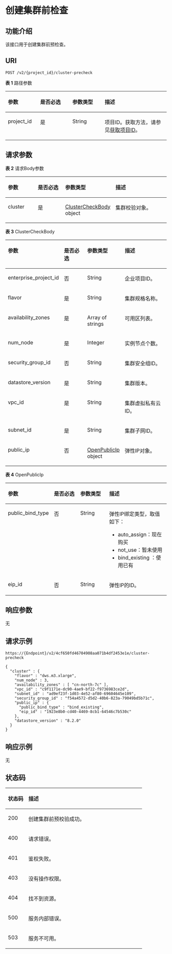 # 创建集群前检查<a name="ZH-CN_TOPIC_0000001437661625"></a>

## 功能介绍<a name="section323114592175"></a>

该接口用于创建集群前预检查。

## URI<a name="section1024855918179"></a>

```
POST /v2/{project_id}/cluster-precheck
```

**表 1**  路径参数

<a name="table192715595171"></a>
<table><thead align="left"><tr id="row426235981712"><th class="cellrowborder" valign="top" width="20%" id="mcps1.2.5.1.1"><p id="p0274125931715"><a name="p0274125931715"></a><a name="p0274125931715"></a>参数</p>
</th>
<th class="cellrowborder" valign="top" width="20%" id="mcps1.2.5.1.2"><p id="p162819598173"><a name="p162819598173"></a><a name="p162819598173"></a>是否必选</p>
</th>
<th class="cellrowborder" valign="top" width="20%" id="mcps1.2.5.1.3"><p id="p4287145911716"><a name="p4287145911716"></a><a name="p4287145911716"></a>参数类型</p>
</th>
<th class="cellrowborder" valign="top" width="40%" id="mcps1.2.5.1.4"><p id="p11294105919177"><a name="p11294105919177"></a><a name="p11294105919177"></a>描述</p>
</th>
</tr>
</thead>
<tbody><tr id="row12631559141716"><td class="cellrowborder" valign="top" width="20%" headers="mcps1.2.5.1.1 "><p id="p430165921714"><a name="p430165921714"></a><a name="p430165921714"></a>project_id</p>
</td>
<td class="cellrowborder" valign="top" width="20%" headers="mcps1.2.5.1.2 "><p id="p030817598176"><a name="p030817598176"></a><a name="p030817598176"></a>是</p>
</td>
<td class="cellrowborder" valign="top" width="20%" headers="mcps1.2.5.1.3 "><p id="p16315105941714"><a name="p16315105941714"></a><a name="p16315105941714"></a>String</p>
</td>
<td class="cellrowborder" valign="top" width="40%" headers="mcps1.2.5.1.4 "><p id="p732220597176"><a name="p732220597176"></a><a name="p732220597176"></a>项目ID。获取方法，请参见<a href="获取项目ID.md">获取项目ID</a>。</p>
</td>
</tr>
</tbody>
</table>

## 请求参数<a name="section23941359121718"></a>

**表 2**  请求Body参数

<a name="zh-cn_topic_0000001387658472_request_ClusterCheckRequestBody"></a>
<table><thead align="left"><tr id="row14016597176"><th class="cellrowborder" valign="top" width="20%" id="mcps1.2.5.1.1"><p id="p94131759141720"><a name="p94131759141720"></a><a name="p94131759141720"></a>参数</p>
</th>
<th class="cellrowborder" valign="top" width="20%" id="mcps1.2.5.1.2"><p id="p2042117598175"><a name="p2042117598175"></a><a name="p2042117598175"></a>是否必选</p>
</th>
<th class="cellrowborder" valign="top" width="20%" id="mcps1.2.5.1.3"><p id="p144271459131716"><a name="p144271459131716"></a><a name="p144271459131716"></a>参数类型</p>
</th>
<th class="cellrowborder" valign="top" width="40%" id="mcps1.2.5.1.4"><p id="p19433115916179"><a name="p19433115916179"></a><a name="p19433115916179"></a>描述</p>
</th>
</tr>
</thead>
<tbody><tr id="row17401559141713"><td class="cellrowborder" valign="top" width="20%" headers="mcps1.2.5.1.1 "><p id="p11441159131715"><a name="p11441159131715"></a><a name="p11441159131715"></a>cluster</p>
</td>
<td class="cellrowborder" valign="top" width="20%" headers="mcps1.2.5.1.2 "><p id="p194484598174"><a name="p194484598174"></a><a name="p194484598174"></a>是</p>
</td>
<td class="cellrowborder" valign="top" width="20%" headers="mcps1.2.5.1.3 "><p id="p12457175910174"><a name="p12457175910174"></a><a name="p12457175910174"></a><a href="#zh-cn_topic_0000001387658472_request_ClusterCheckBody">ClusterCheckBody</a> object</p>
</td>
<td class="cellrowborder" valign="top" width="40%" headers="mcps1.2.5.1.4 "><p id="p1846455991711"><a name="p1846455991711"></a><a name="p1846455991711"></a>集群校验对象。</p>
</td>
</tr>
</tbody>
</table>

**表 3**  ClusterCheckBody

<a name="zh-cn_topic_0000001387658472_request_ClusterCheckBody"></a>
<table><thead align="left"><tr id="row104727598172"><th class="cellrowborder" valign="top" width="20%" id="mcps1.2.5.1.1"><p id="p848755971713"><a name="p848755971713"></a><a name="p848755971713"></a>参数</p>
</th>
<th class="cellrowborder" valign="top" width="20%" id="mcps1.2.5.1.2"><p id="p19495165913172"><a name="p19495165913172"></a><a name="p19495165913172"></a>是否必选</p>
</th>
<th class="cellrowborder" valign="top" width="20%" id="mcps1.2.5.1.3"><p id="p1750385918176"><a name="p1750385918176"></a><a name="p1750385918176"></a>参数类型</p>
</th>
<th class="cellrowborder" valign="top" width="40%" id="mcps1.2.5.1.4"><p id="p17509135981713"><a name="p17509135981713"></a><a name="p17509135981713"></a>描述</p>
</th>
</tr>
</thead>
<tbody><tr id="row1473105991715"><td class="cellrowborder" valign="top" width="20%" headers="mcps1.2.5.1.1 "><p id="p9516175961719"><a name="p9516175961719"></a><a name="p9516175961719"></a>enterprise_project_id</p>
</td>
<td class="cellrowborder" valign="top" width="20%" headers="mcps1.2.5.1.2 "><p id="p1523185941714"><a name="p1523185941714"></a><a name="p1523185941714"></a>否</p>
</td>
<td class="cellrowborder" valign="top" width="20%" headers="mcps1.2.5.1.3 "><p id="p95311159111714"><a name="p95311159111714"></a><a name="p95311159111714"></a>String</p>
</td>
<td class="cellrowborder" valign="top" width="40%" headers="mcps1.2.5.1.4 "><p id="p5538459161715"><a name="p5538459161715"></a><a name="p5538459161715"></a>企业项目ID。</p>
</td>
</tr>
<tr id="row1647318594179"><td class="cellrowborder" valign="top" width="20%" headers="mcps1.2.5.1.1 "><p id="p1354513599179"><a name="p1354513599179"></a><a name="p1354513599179"></a>flavor</p>
</td>
<td class="cellrowborder" valign="top" width="20%" headers="mcps1.2.5.1.2 "><p id="p3552165931720"><a name="p3552165931720"></a><a name="p3552165931720"></a>是</p>
</td>
<td class="cellrowborder" valign="top" width="20%" headers="mcps1.2.5.1.3 "><p id="p155985981717"><a name="p155985981717"></a><a name="p155985981717"></a>String</p>
</td>
<td class="cellrowborder" valign="top" width="40%" headers="mcps1.2.5.1.4 "><p id="p2056625911717"><a name="p2056625911717"></a><a name="p2056625911717"></a>集群规格名称。</p>
</td>
</tr>
<tr id="row19473165914174"><td class="cellrowborder" valign="top" width="20%" headers="mcps1.2.5.1.1 "><p id="p957355971719"><a name="p957355971719"></a><a name="p957355971719"></a>availability_zones</p>
</td>
<td class="cellrowborder" valign="top" width="20%" headers="mcps1.2.5.1.2 "><p id="p358217593174"><a name="p358217593174"></a><a name="p358217593174"></a>是</p>
</td>
<td class="cellrowborder" valign="top" width="20%" headers="mcps1.2.5.1.3 "><p id="p65882059101718"><a name="p65882059101718"></a><a name="p65882059101718"></a>Array of strings</p>
</td>
<td class="cellrowborder" valign="top" width="40%" headers="mcps1.2.5.1.4 "><p id="p135961459141716"><a name="p135961459141716"></a><a name="p135961459141716"></a>可用区列表。</p>
</td>
</tr>
<tr id="row1047405919171"><td class="cellrowborder" valign="top" width="20%" headers="mcps1.2.5.1.1 "><p id="p11602195961719"><a name="p11602195961719"></a><a name="p11602195961719"></a>num_node</p>
</td>
<td class="cellrowborder" valign="top" width="20%" headers="mcps1.2.5.1.2 "><p id="p360885914177"><a name="p360885914177"></a><a name="p360885914177"></a>是</p>
</td>
<td class="cellrowborder" valign="top" width="20%" headers="mcps1.2.5.1.3 "><p id="p13617259131713"><a name="p13617259131713"></a><a name="p13617259131713"></a>Integer</p>
</td>
<td class="cellrowborder" valign="top" width="40%" headers="mcps1.2.5.1.4 "><p id="p6624259101718"><a name="p6624259101718"></a><a name="p6624259101718"></a>实例节点个数。</p>
</td>
</tr>
<tr id="row1647411592177"><td class="cellrowborder" valign="top" width="20%" headers="mcps1.2.5.1.1 "><p id="p9630185961714"><a name="p9630185961714"></a><a name="p9630185961714"></a>security_group_id</p>
</td>
<td class="cellrowborder" valign="top" width="20%" headers="mcps1.2.5.1.2 "><p id="p16637145981718"><a name="p16637145981718"></a><a name="p16637145981718"></a>否</p>
</td>
<td class="cellrowborder" valign="top" width="20%" headers="mcps1.2.5.1.3 "><p id="p11644195911710"><a name="p11644195911710"></a><a name="p11644195911710"></a>String</p>
</td>
<td class="cellrowborder" valign="top" width="40%" headers="mcps1.2.5.1.4 "><p id="p9651115911719"><a name="p9651115911719"></a><a name="p9651115911719"></a>集群安全组ID。</p>
</td>
</tr>
<tr id="row6475159141716"><td class="cellrowborder" valign="top" width="20%" headers="mcps1.2.5.1.1 "><p id="p065811597179"><a name="p065811597179"></a><a name="p065811597179"></a>datastore_version</p>
</td>
<td class="cellrowborder" valign="top" width="20%" headers="mcps1.2.5.1.2 "><p id="p7665175915170"><a name="p7665175915170"></a><a name="p7665175915170"></a>是</p>
</td>
<td class="cellrowborder" valign="top" width="20%" headers="mcps1.2.5.1.3 "><p id="p5671559141719"><a name="p5671559141719"></a><a name="p5671559141719"></a>String</p>
</td>
<td class="cellrowborder" valign="top" width="40%" headers="mcps1.2.5.1.4 "><p id="p867835931710"><a name="p867835931710"></a><a name="p867835931710"></a>集群版本。</p>
</td>
</tr>
<tr id="row547585920178"><td class="cellrowborder" valign="top" width="20%" headers="mcps1.2.5.1.1 "><p id="p1268718592174"><a name="p1268718592174"></a><a name="p1268718592174"></a>vpc_id</p>
</td>
<td class="cellrowborder" valign="top" width="20%" headers="mcps1.2.5.1.2 "><p id="p196950596171"><a name="p196950596171"></a><a name="p196950596171"></a>是</p>
</td>
<td class="cellrowborder" valign="top" width="20%" headers="mcps1.2.5.1.3 "><p id="p170335921713"><a name="p170335921713"></a><a name="p170335921713"></a>String</p>
</td>
<td class="cellrowborder" valign="top" width="40%" headers="mcps1.2.5.1.4 "><p id="p15711559161715"><a name="p15711559161715"></a><a name="p15711559161715"></a>集群虚拟私有云ID。</p>
</td>
</tr>
<tr id="row0475759171716"><td class="cellrowborder" valign="top" width="20%" headers="mcps1.2.5.1.1 "><p id="p57191559101713"><a name="p57191559101713"></a><a name="p57191559101713"></a>subnet_id</p>
</td>
<td class="cellrowborder" valign="top" width="20%" headers="mcps1.2.5.1.2 "><p id="p27251459161712"><a name="p27251459161712"></a><a name="p27251459161712"></a>是</p>
</td>
<td class="cellrowborder" valign="top" width="20%" headers="mcps1.2.5.1.3 "><p id="p11731125951713"><a name="p11731125951713"></a><a name="p11731125951713"></a>String</p>
</td>
<td class="cellrowborder" valign="top" width="40%" headers="mcps1.2.5.1.4 "><p id="p187411559181715"><a name="p187411559181715"></a><a name="p187411559181715"></a>集群子网ID。</p>
</td>
</tr>
<tr id="row2047565981712"><td class="cellrowborder" valign="top" width="20%" headers="mcps1.2.5.1.1 "><p id="p5747259101710"><a name="p5747259101710"></a><a name="p5747259101710"></a>public_ip</p>
</td>
<td class="cellrowborder" valign="top" width="20%" headers="mcps1.2.5.1.2 "><p id="p3753195941714"><a name="p3753195941714"></a><a name="p3753195941714"></a>否</p>
</td>
<td class="cellrowborder" valign="top" width="20%" headers="mcps1.2.5.1.3 "><p id="p876295951719"><a name="p876295951719"></a><a name="p876295951719"></a><a href="#zh-cn_topic_0000001387658472_request_OpenPublicIp">OpenPublicIp</a> object</p>
</td>
<td class="cellrowborder" valign="top" width="40%" headers="mcps1.2.5.1.4 "><p id="p17770659141718"><a name="p17770659141718"></a><a name="p17770659141718"></a>弹性IP对象。</p>
</td>
</tr>
</tbody>
</table>

**表 4**  OpenPublicIp

<a name="zh-cn_topic_0000001387658472_request_OpenPublicIp"></a>
<table><thead align="left"><tr id="row107769597174"><th class="cellrowborder" valign="top" width="20%" id="mcps1.2.5.1.1"><p id="p1278835971712"><a name="p1278835971712"></a><a name="p1278835971712"></a>参数</p>
</th>
<th class="cellrowborder" valign="top" width="20%" id="mcps1.2.5.1.2"><p id="p7797205920174"><a name="p7797205920174"></a><a name="p7797205920174"></a>是否必选</p>
</th>
<th class="cellrowborder" valign="top" width="20%" id="mcps1.2.5.1.3"><p id="p2080420591173"><a name="p2080420591173"></a><a name="p2080420591173"></a>参数类型</p>
</th>
<th class="cellrowborder" valign="top" width="40%" id="mcps1.2.5.1.4"><p id="p6813659111711"><a name="p6813659111711"></a><a name="p6813659111711"></a>描述</p>
</th>
</tr>
</thead>
<tbody><tr id="row077745918176"><td class="cellrowborder" valign="top" width="20%" headers="mcps1.2.5.1.1 "><p id="p4820195931714"><a name="p4820195931714"></a><a name="p4820195931714"></a>public_bind_type</p>
</td>
<td class="cellrowborder" valign="top" width="20%" headers="mcps1.2.5.1.2 "><p id="p082913597170"><a name="p082913597170"></a><a name="p082913597170"></a>否</p>
</td>
<td class="cellrowborder" valign="top" width="20%" headers="mcps1.2.5.1.3 "><p id="p11835105914171"><a name="p11835105914171"></a><a name="p11835105914171"></a>String</p>
</td>
<td class="cellrowborder" valign="top" width="40%" headers="mcps1.2.5.1.4 "><p id="p128441159191717"><a name="p128441159191717"></a><a name="p128441159191717"></a>弹性IP绑定类型，取值如下：</p>
<a name="ul561213331300"></a><a name="ul561213331300"></a><ul id="ul561213331300"><li>auto_assign：现在购买</li><li>not_use：暂未使用</li><li>bind_existing ：使用已有</li></ul>
<p id="p785025914173"><a name="p785025914173"></a><a name="p785025914173"></a></p>
</td>
</tr>
<tr id="row0777195961710"><td class="cellrowborder" valign="top" width="20%" headers="mcps1.2.5.1.1 "><p id="p1985716592176"><a name="p1985716592176"></a><a name="p1985716592176"></a>eip_id</p>
</td>
<td class="cellrowborder" valign="top" width="20%" headers="mcps1.2.5.1.2 "><p id="p17864125991714"><a name="p17864125991714"></a><a name="p17864125991714"></a>否</p>
</td>
<td class="cellrowborder" valign="top" width="20%" headers="mcps1.2.5.1.3 "><p id="p88717596179"><a name="p88717596179"></a><a name="p88717596179"></a>String</p>
</td>
<td class="cellrowborder" valign="top" width="40%" headers="mcps1.2.5.1.4 "><p id="p128782591178"><a name="p128782591178"></a><a name="p128782591178"></a>弹性IP的ID。</p>
</td>
</tr>
</tbody>
</table>

## 响应参数<a name="section1488585911179"></a>

无

## 请求示例<a name="section8973165916172"></a>

```
https://{Endpoint}/v2/4cf650fd46704908aa071b4df2453e1e/cluster-precheck

{
  "cluster" : {
    "flavor" : "dws.m3.xlarge",
    "num_node" : 3,
    "availability_zones" : [ "cn-north-7c" ],
    "vpc_id" : "c9f1171e-dc90-4ae9-bf22-f9736983ce2d",
    "subnet_id" : "ad9ef23f-1d03-4e52-af80-69604645e109",
    "security_group_id" : "f54a4572-d5d2-40b6-823a-79049bd5b71c",
    "public_ip" : {
      "public_bind_type" : "bind_existing",
      "eip_id" : "1923e8b0-cd40-4469-8cb1-64546c7b530c"
    },
    "datastore_version" : "8.2.0"
  }
}
```

## 响应示例<a name="section161391801180"></a>

无

## 状态码<a name="section151641208185"></a>

<a name="zh-cn_topic_0000001387658472_status_code"></a>
<table><thead align="left"><tr id="row21721904184"><th class="cellrowborder" valign="top" width="15%" id="mcps1.1.3.1.1"><p id="p191791908183"><a name="p191791908183"></a><a name="p191791908183"></a>状态码</p>
</th>
<th class="cellrowborder" valign="top" width="85%" id="mcps1.1.3.1.2"><p id="p10186100111811"><a name="p10186100111811"></a><a name="p10186100111811"></a>描述</p>
</th>
</tr>
</thead>
<tbody><tr id="row11731305184"><td class="cellrowborder" valign="top" width="15%" headers="mcps1.1.3.1.1 "><p id="p7193190121813"><a name="p7193190121813"></a><a name="p7193190121813"></a>200</p>
</td>
<td class="cellrowborder" valign="top" width="85%" headers="mcps1.1.3.1.2 "><p id="p6201501182"><a name="p6201501182"></a><a name="p6201501182"></a>创建集群前预校验成功。</p>
</td>
</tr>
<tr id="row14996173815409"><td class="cellrowborder" valign="top" width="15%" headers="mcps1.1.3.1.1 "><p id="p2996143820402"><a name="p2996143820402"></a><a name="p2996143820402"></a>400</p>
</td>
<td class="cellrowborder" valign="top" width="85%" headers="mcps1.1.3.1.2 "><p id="p39961138174016"><a name="p39961138174016"></a><a name="p39961138174016"></a>请求错误。</p>
</td>
</tr>
<tr id="row32191245204013"><td class="cellrowborder" valign="top" width="15%" headers="mcps1.1.3.1.1 "><p id="p121944584014"><a name="p121944584014"></a><a name="p121944584014"></a>401</p>
</td>
<td class="cellrowborder" valign="top" width="85%" headers="mcps1.1.3.1.2 "><p id="p7219645164018"><a name="p7219645164018"></a><a name="p7219645164018"></a>鉴权失败。</p>
</td>
</tr>
<tr id="row17805149154012"><td class="cellrowborder" valign="top" width="15%" headers="mcps1.1.3.1.1 "><p id="p48051449174014"><a name="p48051449174014"></a><a name="p48051449174014"></a>403</p>
</td>
<td class="cellrowborder" valign="top" width="85%" headers="mcps1.1.3.1.2 "><p id="p1380515492403"><a name="p1380515492403"></a><a name="p1380515492403"></a>没有操作权限。</p>
</td>
</tr>
<tr id="row0429255154010"><td class="cellrowborder" valign="top" width="15%" headers="mcps1.1.3.1.1 "><p id="p1242925544013"><a name="p1242925544013"></a><a name="p1242925544013"></a>404</p>
</td>
<td class="cellrowborder" valign="top" width="85%" headers="mcps1.1.3.1.2 "><p id="p642985517406"><a name="p642985517406"></a><a name="p642985517406"></a>找不到资源。</p>
</td>
</tr>
<tr id="row141691210113"><td class="cellrowborder" valign="top" width="15%" headers="mcps1.1.3.1.1 "><p id="p7167122113"><a name="p7167122113"></a><a name="p7167122113"></a>500</p>
</td>
<td class="cellrowborder" valign="top" width="85%" headers="mcps1.1.3.1.2 "><p id="p101641231116"><a name="p101641231116"></a><a name="p101641231116"></a>服务内部错误。</p>
</td>
</tr>
<tr id="row39231220181115"><td class="cellrowborder" valign="top" width="15%" headers="mcps1.1.3.1.1 "><p id="p1692342041116"><a name="p1692342041116"></a><a name="p1692342041116"></a>503</p>
</td>
<td class="cellrowborder" valign="top" width="85%" headers="mcps1.1.3.1.2 "><p id="p9923520191118"><a name="p9923520191118"></a><a name="p9923520191118"></a>服务不可用。</p>
</td>
</tr>
</tbody>
</table>

